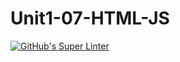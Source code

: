 # Unit1-07-HTML-JS
[![GitHub's Super Linter](https://github.com/ICS2O-Programming-VanN/Unit1-07-HTML-JS/workflows/GitHub's%20Super%20Linter/badge.svg)](https://github.com/ICS2O-Programming-VanN/Unit1-07-HTML-JS/actions)